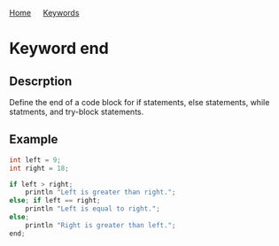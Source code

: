 [Home](https://puckowski.github.io/concert/) <span>&emsp;</span> [Keywords](https://puckowski.github.io/concert/keywords.html)

# Keyword end

## Descrption

Define the end of a code block for if statements, else statements, while statments, and try-block statements.

## Example

```cpp
int left = 9;
int right = 18;

if left > right;
    println "Left is greater than right.";
else; if left == right;
    println "Left is equal to right.";
else;
    println "Right is greater than left.";
end;
```
